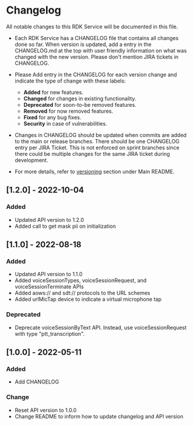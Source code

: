 # Changelog

All notable changes to this RDK Service will be documented in this file.

* Each RDK Service has a CHANGELOG file that contains all changes done so far. When version is updated, add a entry in the CHANGELOG.md at the top with user friendly information on what was changed with the new version. Please don't mention JIRA tickets in CHANGELOG. 

* Please Add entry in the CHANGELOG for each version change and indicate the type of change with these labels:
    * **Added** for new features.
    * **Changed** for changes in existing functionality.
    * **Deprecated** for soon-to-be removed features.
    * **Removed** for now removed features.
    * **Fixed** for any bug fixes.
    * **Security** in case of vulnerabilities.

* Changes in CHANGELOG should be updated when commits are added to the main or release branches. There should be one CHANGELOG entry per JIRA Ticket. This is not enforced on sprint branches since there could be multiple changes for the same JIRA ticket during development. 

* For more details, refer to [versioning](https://github.com/rdkcentral/rdkservices#versioning) section under Main README.

## [1.2.0] - 2022-10-04
### Added
- Updated API version to 1.2.0
- Added call to get mask pii on initialization

## [1.1.0] - 2022-08-18
### Added
- Updated API version to 1.1.0
- Added voiceSessionTypes, voiceSessionRequest, and voiceSessionTerminate APIs
- Added aows:// and sdt:// protocols to the URL schemes
- Added urlMicTap device to indicate a virtual microphone tap

### Deprecated
- Deprecate voiceSessionByText API. Instead, use voiceSessionRequest with type "ptt_transcription".

## [1.0.0] - 2022-05-11
### Added
- Add CHANGELOG

### Change
- Reset API version to 1.0.0
- Change README to inform how to update changelog and API version